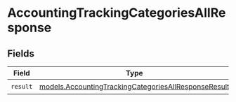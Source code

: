 # AccountingTrackingCategoriesAllResponse


## Fields

| Field                                                                                                              | Type                                                                                                               | Required                                                                                                           | Description                                                                                                        |
| ------------------------------------------------------------------------------------------------------------------ | ------------------------------------------------------------------------------------------------------------------ | ------------------------------------------------------------------------------------------------------------------ | ------------------------------------------------------------------------------------------------------------------ |
| `result`                                                                                                           | [models.AccountingTrackingCategoriesAllResponseResult](../models/accountingtrackingcategoriesallresponseresult.md) | :heavy_check_mark:                                                                                                 | N/A                                                                                                                |